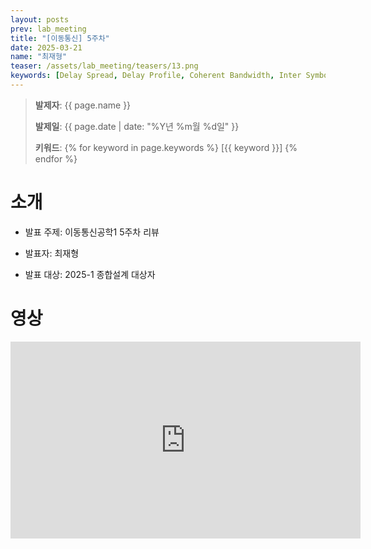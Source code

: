 ```yaml
---
layout: posts
prev: lab_meeting
title: "[이동통신] 5주차"
date: 2025-03-21
name: "최재형"
teaser: /assets/lab_meeting/teasers/13.png
keywords: [Delay Spread, Delay Profile, Coherent Bandwidth, Inter Symbol Interference, OFDM]
---
```


<!-- <head>
    <style>
        body {
            background-color: #fff;
        }
    </style>
</head> -->

> **발제자**: {{ page.name }}
>
> **발제일**: {{ page.date | date: "%Y년 %m월 %d일" }}
>
> **키워드**: {% for keyword in page.keywords %} [{{ keyword }}] {% endfor %}
>


# 소개

- 발표 주제: 이동통신공학1 5주차 리뷰

- 발표자: 최재형

- 발표 대상: 2025-1 종합설계 대상자

# 영상

<iframe width="560" height="315" src="https://www.youtube.com/embed/Cw3WPobc0tA?si=ZKaHHfvVB3pNGsm9" title="YouTube video player" frameborder="0" allow="accelerometer; autoplay; clipboard-write; encrypted-media; gyroscope; picture-in-picture; web-share" referrerpolicy="strict-origin-when-cross-origin" allowfullscreen></iframe>